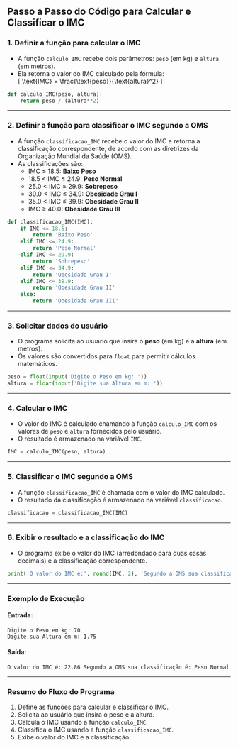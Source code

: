 

## Passo a Passo do Código para Calcular e Classificar o IMC

### 1. **Definir a função para calcular o IMC**
   - A função `calculo_IMC` recebe dois parâmetros: `peso` (em kg) e `altura` (em metros).
   - Ela retorna o valor do IMC calculado pela fórmula:  
     \[
     \text{IMC} = \frac{\text{peso}}{\text{altura}^2}
     \]

   ```python
   def calculo_IMC(peso, altura):
       return peso / (altura**2)
   ```

---

### 2. **Definir a função para classificar o IMC segundo a OMS**
   - A função `classificacao_IMC` recebe o valor do IMC e retorna a classificação correspondente, de acordo com as diretrizes da Organização Mundial da Saúde (OMS).
   - As classificações são:
     - IMC ≤ 18.5: **Baixo Peso**
     - 18.5 < IMC ≤ 24.9: **Peso Normal**
     - 25.0 < IMC ≤ 29.9: **Sobrepeso**
     - 30.0 < IMC ≤ 34.9: **Obesidade Grau I**
     - 35.0 < IMC ≤ 39.9: **Obesidade Grau II**
     - IMC ≥ 40.0: **Obesidade Grau III**

   ```python
   def classificacao_IMC(IMC):
       if IMC <= 18.5:
           return 'Baixo Peso'
       elif IMC <= 24.9:
           return 'Peso Normal'
       elif IMC <= 29.9:
           return 'Sobrepeso'
       elif IMC <= 34.9:
           return 'Obesidade Grau I'
       elif IMC <= 39.9:
           return 'Obesidade Grau II'
       else:
           return 'Obesidade Grau III'
   ```

---

### 3. **Solicitar dados do usuário**
   - O programa solicita ao usuário que insira o **peso** (em kg) e a **altura** (em metros).
   - Os valores são convertidos para `float` para permitir cálculos matemáticos.

   ```python
   peso = float(input('Digite o Peso em kg: '))
   altura = float(input('Digite sua Altura em m: '))
   ```

---

### 4. **Calcular o IMC**
   - O valor do IMC é calculado chamando a função `calculo_IMC` com os valores de `peso` e `altura` fornecidos pelo usuário.
   - O resultado é armazenado na variável `IMC`.

   ```python
   IMC = calculo_IMC(peso, altura)
   ```

---

### 5. **Classificar o IMC segundo a OMS**
   - A função `classificacao_IMC` é chamada com o valor do IMC calculado.
   - O resultado da classificação é armazenado na variável `classificacao`.

   ```python
   classificacao = classificacao_IMC(IMC)
   ```

---

### 6. **Exibir o resultado e a classificação do IMC**
   - O programa exibe o valor do IMC (arredondado para duas casas decimais) e a classificação correspondente.

   ```python
   print('O valor do IMC é:', round(IMC, 2), 'Segundo a OMS sua classificação é:', classificacao)
   ```

---

### Exemplo de Execução

#### Entrada:
   ```
   Digite o Peso em kg: 70
   Digite sua Altura em m: 1.75
   ```

#### Saída:
   ```
   O valor do IMC é: 22.86 Segundo a OMS sua classificação é: Peso Normal
   ```

---

### Resumo do Fluxo do Programa
1. Define as funções para calcular e classificar o IMC.
2. Solicita ao usuário que insira o peso e a altura.
3. Calcula o IMC usando a função `calculo_IMC`.
4. Classifica o IMC usando a função `classificacao_IMC`.
5. Exibe o valor do IMC e a classificação.

